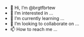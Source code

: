- 👋 Hi, I’m @brgtfbrtew
- 👀 I’m interested in ...
- 🌱 I’m currently learning ...
- 💞️ I’m looking to collaborate on ...
- 📫 How to reach me ...

<!---
brgtfbrtew/brgtfbrtew is a ✨ special ✨ repository because its `README.md` (this file) appears on your GitHub profile.
You can click the Preview link to take a look at your changes.
--->
